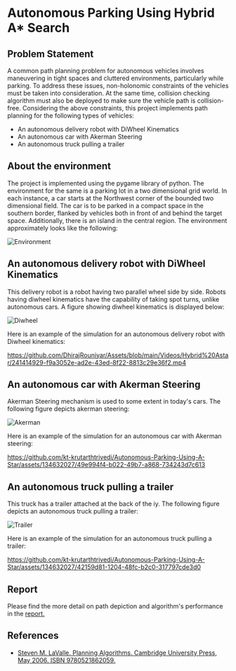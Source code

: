 # Autonomous Parking Using Hybrid A* Search

## Problem Statement
A common path planning problem for autonomous vehicles involves maneuvering in tight spaces and cluttered environments, particularly while parking. To address these issues, non-holonomic constraints of the vehicles must be taken into consideration. At the same time, collision checking algorithm must also be deployed to make sure the vehicle path is collision-free. Considering the above constraints, this project implements path planning for the following types of vehicles:
* An autonomous delivery robot with DiWheel Kinematics
* An autonomous car with Akerman Steering
* An autonomous truck pulling a trailer

## About the environment
The project is implemented using the pygame library of python. The environment for the same is a parking lot in a two dimensional grid world. In each instance, a car starts at the Northwest corner of the bounded two dimensional field. The car is to be parked in a compact space in the southern border, flanked by vehicles both in front of and behind the target space. Additionally, there is an island in the central region. The environment approximately looks like the following:

![Environment](https://github.com/DhirajRouniyar/Assets/blob/main/Images/Hybrid%20Astar/Map.png)


## An autonomous delivery robot with DiWheel Kinematics
  This delivery robot is a robot having two parallel wheel side by side. Robots having diwheel kinematics have the capability of taking spot turns, unlike autonomous cars. A figure showing diwheel kinematics is displayed below:

![Diwheel](https://github.com/DhirajRouniyar/Assets/blob/main/Images/Hybrid%20Astar/Map2.png)


Here is an example of the simulation for an autonomous delivery robot with Diwheel kinematics:



https://github.com/DhirajRouniyar/Assets/blob/main/Videos/Hybrid%20Astar/241414929-f9a3052e-ad2e-43ed-8f22-8813c29e36f2.mp4



## An autonomous car with Akerman Steering

Akerman Steering mechanism is used to some extent in today's cars. The following figure depicts akerman steering:

![Akerman](https://github.com/DhirajRouniyar/Assets/blob/main/Images/Hybrid%20Astar/Map3.png)


Here is an example of the simulation for an autonomous car with Akerman steering:



https://github.com/kt-krutarthtrivedi/Autonomous-Parking-Using-A-Star/assets/134632027/49e994f4-b022-49b7-a868-734243d7c613



## An autonomous truck pulling a trailer

This truck has a trailer attached at the back of the iy. The following figure depicts an autonomous truck pulling a trailer:

![Trailer](https://github.com/kt-krutarthtrivedi/Autonomous-Parking-Using-A-Star/assets/134632027/b36e4689-20e7-47b3-964b-92a2f5347c02)



Here is an example of the simulation for an autonomous truck pulling a trailer:



https://github.com/kt-krutarthtrivedi/Autonomous-Parking-Using-A-Star/assets/134632027/42159d81-1204-48fc-b2c0-317797cde3d0


## Report

Please find the more detail on path depiction and algorithm's performance in the [report.](https://github.com/kt-krutarthtrivedi/Autonomous-Parking-Using-A-Star/blob/main/media/Report.pdf)




## References
* [Steven M. LaValle. Planning Algorithms. Cambridge University Press, May 2006. ISBN 9780521862059.](http://lavalle.pl/planning/)

